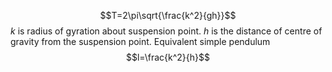 $$T=2\pi\sqrt{\frac{k^2}{gh}}$$
$k$ is radius of gyration about suspension point.
$h$ is the distance of centre of gravity from the suspension point.
Equivalent simple pendulum
$$l=\frac{k^2}{h}$$
